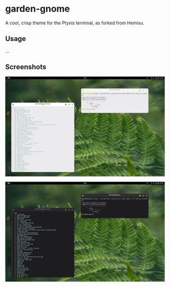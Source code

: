 # garden-gnome
A cool, crisp theme for the Ptyxis terminal, as forked from Hemisu.

## Usage
…

## Screenshots
![The Garden GNOME theme in light mode, with Ptyxis running `tree` and `cowsay`.](garden-gnome-light.png)

![The Garden GNOME theme in dark mode, with Ptyxis running `tree` and `cowsay`.](garden-gnome-dark.png)

